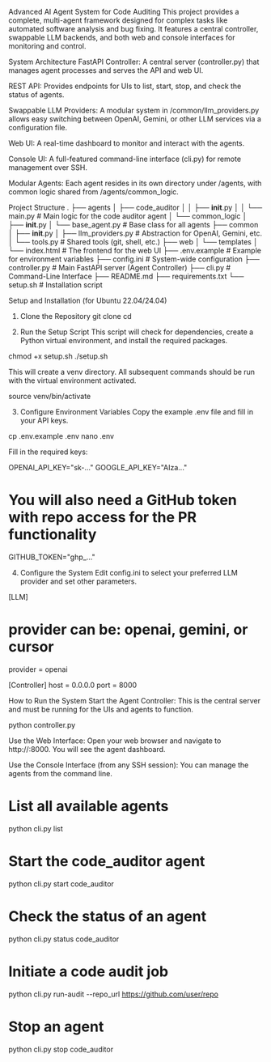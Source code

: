 Advanced AI Agent System for Code Auditing
This project provides a complete, multi-agent framework designed for complex tasks like automated software analysis and bug fixing. It features a central controller, swappable LLM backends, and both web and console interfaces for monitoring and control.

System Architecture
FastAPI Controller: A central server (controller.py) that manages agent processes and serves the API and web UI.

REST API: Provides endpoints for UIs to list, start, stop, and check the status of agents.

Swappable LLM Providers: A modular system in /common/llm_providers.py allows easy switching between OpenAI, Gemini, or other LLM services via a configuration file.

Web UI: A real-time dashboard to monitor and interact with the agents.

Console UI: A full-featured command-line interface (cli.py) for remote management over SSH.

Modular Agents: Each agent resides in its own directory under /agents, with common logic shared from /agents/common_logic.

Project Structure
.
├── agents
│   ├── code_auditor
│   │   ├── __init__.py
│   │   └── main.py         # Main logic for the code auditor agent
│   └── common_logic
│       ├── __init__.py
│       └── base_agent.py   # Base class for all agents
├── common
│   ├── __init__.py
│   ├── llm_providers.py  # Abstraction for OpenAI, Gemini, etc.
│   └── tools.py          # Shared tools (git, shell, etc.)
├── web
│   └── templates
│       └── index.html      # The frontend for the web UI
├── .env.example            # Example for environment variables
├── config.ini              # System-wide configuration
├── controller.py           # Main FastAPI server (Agent Controller)
├── cli.py                  # Command-Line Interface
├── README.md
├── requirements.txt
└── setup.sh                # Installation script

Setup and Installation (for Ubuntu 22.04/24.04)
1. Clone the Repository
git clone <your-repo-url>
cd <your-repo-name>

2. Run the Setup Script
This script will check for dependencies, create a Python virtual environment, and install the required packages.

chmod +x setup.sh
./setup.sh

This will create a venv directory. All subsequent commands should be run with the virtual environment activated.

source venv/bin/activate

3. Configure Environment Variables
Copy the example .env file and fill in your API keys.

cp .env.example .env
nano .env

Fill in the required keys:

OPENAI_API_KEY="sk-..."
GOOGLE_API_KEY="AIza..."
# You will also need a GitHub token with repo access for the PR functionality
GITHUB_TOKEN="ghp_..."

4. Configure the System
Edit config.ini to select your preferred LLM provider and set other parameters.

[LLM]
# provider can be: openai, gemini, or cursor
provider = openai

[Controller]
host = 0.0.0.0
port = 8000

How to Run the System
Start the Agent Controller:
This is the central server and must be running for the UIs and agents to function.

python controller.py

Use the Web Interface:
Open your web browser and navigate to http://<your-server-ip>:8000. You will see the agent dashboard.

Use the Console Interface (from any SSH session):
You can manage the agents from the command line.

# List all available agents
python cli.py list

# Start the code_auditor agent
python cli.py start code_auditor

# Check the status of an agent
python cli.py status code_auditor

# Initiate a code audit job
python cli.py run-audit --repo_url https://github.com/user/repo

# Stop an agent
python cli.py stop code_auditor

